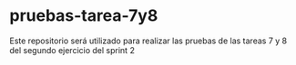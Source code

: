 # pruebas-tarea-7y8
Este repositorio será utilizado para realizar las pruebas de las tareas 7 y 8 del segundo ejercicio del sprint 2

